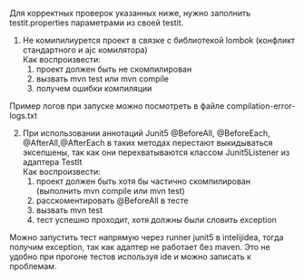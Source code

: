 Для корректных проверок указанных ниже, нужно заполнить testit.properties параметрами из своей testit.

1. Не комипилиурется проект в связке с библиотекой lombok (конфликт стандартного и ajc комилятора)  
Как воспроизвести: 
   1. проект должен быть не скомпилирован 
   2. вызвать mvn test или mvn compile
   3. получем ошибки компиляции

Пример логов при запуске можно посмотреть в файле compilation-error-logs.txt

2. При использовании аннотаций Junit5 @BeforeAll, @BeforeEach, @AfterAll,@AfterEach в таких методах перестают выкидываться эксепшены, так как они перехватываются классом Junit5Listener из адаптера TestIt  
Как воспроизвести:
    1. проект должен быть хотя бы частично скомпилирован (выполнить mvn compile или mvn test)
    2. расскоментировать @BeforeAll в тесте
    3. вызвать mvn test
    4. тест успешно проходит, хотя должны были словить exception

Можно запустить тест напрямую через runner junit5 в intelijidea, тогда получим exception, так как адаптер не работает без maven.
Это не удобно при прогоне тестов используя ide и можно записать к проблемам.